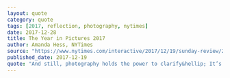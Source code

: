 ```yaml
---
layout: quote
category: quote
tags: [2017, reflection, photography, nytimes]
date: 2017-12-28
title: The Year in Pictures 2017
author: Amanda Hess, NYTimes
source: "https://www.nytimes.com/interactive/2017/12/19/sunday-review/2017-year-in-pictures.html"
published_date: 2017-12-19
quote: "And still, photography holds the power to clarify&hellip; It’s a cliché to remark, at the end of the year, that the time has moved quickly and slowly all at once. But one of the dark powers of our devices is to bend time, to suck us into the screen and spit us out seemingly months later. It can sometimes feel as if the only thing that exists is the one that’s being talked about online right now. To study these photographs is to be perpetually surprised at what has just happened: The last mass shooting before the last mass shooting before the last mass shooting; the hurricane before the flood before the fires. It seems impossible, looking back at a photograph from President Trump’s inauguration, that Barack Obama was actually president of the United States earlier this year."
---
```

